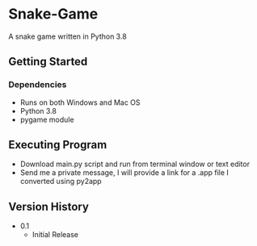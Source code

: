 # Snake-Game
A snake game written in Python 3.8

## Getting Started

### Dependencies
* Runs on both Windows and Mac OS
* Python 3.8
* pygame module

## Executing Program
* Download main.py script and run from terminal window or text editor
* Send me a private message, I will provide a link for a .app file I converted using py2app

## Version History

* 0.1
  * Initial Release
